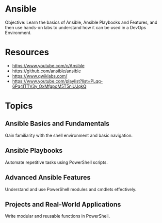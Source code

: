 # Ansible

Objective: Learn the basics of Ansible, Ansible Playbooks and Features, and then use hands-on labs to understand how it can be used in a DevOps Environment.


# Resources

- https://www.youtube.com/c/Ansible
- https://github.com/ansible/ansible
- https://www.qwiklabs.com/
- https://www.youtube.com/playlist?list=PLqq-6Pq4lTTV3y_OxMfgpoM5T5niUJqkQ


# Topics

## Ansible Basics and Fundamentals
Gain familiarity with the shell environment and basic navigation.

## Ansible Playbooks
Automate repetitive tasks using PowerShell scripts.

## Advanced Ansible Features
Understand and use PowerShell modules and cmdlets effectively.

## Projects and Real-World Applications
Write modular and reusable functions in PowerShell.
